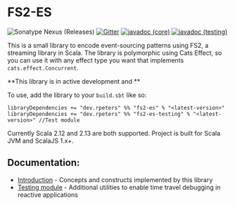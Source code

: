 # FS2-ES
![Sonatype Nexus (Releases)](https://img.shields.io/nexus/r/dev.rpeters/fs2-es_2.13?label=latest&server=https%3A%2F%2Foss.sonatype.org) [![Gitter](https://badges.gitter.im/fs2-es/community.svg)](https://gitter.im/fs2-es/community?utm_source=badge&utm_medium=badge&utm_campaign=pr-badge) [![javadoc (core)](https://javadoc.io/badge2/dev.rpeters/fs2-es_2.13/javadoc.svg)](https://javadoc.io/doc/dev.rpeters/fs2-es_2.13/latest/dev/rpeters/fs2/es/index.html) [![javadoc (testing)](https://javadoc.io/badge2/dev.rpeters/fs2-es-testing_2.13/javadoc.svg)](https://javadoc.io/doc/dev.rpeters/fs2-es-testing_2.13/latest/dev/rpeters/fs2/es/index.html)

This is a small library to encode event-sourcing patterns using FS2, a streaming library in Scala.
The library is polymorphic using Cats Effect, so you can use it with any effect type you want that implements `cats.effect.Concurrent`.

**This library is in active development and **

To use, add the library to your `build.sbt` like so:
```
libraryDependencies += "dev.rpeters" %% "fs2-es" % "<latest-version>"
libraryDependencies += "dev.rpeters" %% "fs2-es-testing" % "<latest-version>" //Test module
```

Currently Scala 2.12 and 2.13 are both supported. Project is built for Scala JVM and ScalaJS 1.x+.

## Documentation:
* [Introduction](docs/Introduction.md) - Concepts and constructs implemented by this library
* [Testing module](docs/Testing.md) - Additional utilities to enable time travel debugging in reactive applications